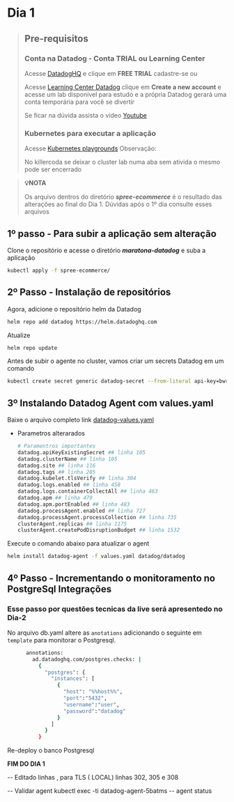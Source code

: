 # Dia 1

> ## Pre-requisitos
>
> ### Conta na Datadog - Conta TRIAL ou Learning Center
>
> Acesse [DatadogHQ](https://www.datadoghq.com/) e clique em **FREE TRIAL** cadastre-se ou
>
> Acesse [Learning Center Datadog](https://learn.datadoghq.com/users/sign_in) clique em **Create a new account** e acesse um lab disponível para estudo e a própria Datadog gerará uma conta temporária para você se divertir
>
> Se ficar na dúvida assista o video [Youtube](https://youtu.be/OO3lVsqf_44?si=C7Xiu8_2AODzhvyw)
>
> ### Kubernetes para executar a aplicação
>
> Acesse [Kubernetes playgrounds](https://killercoda.com/playgrounds/scenario/kubernetes)
> Observação:
>
> No killercoda se deixar o cluster lab numa aba sem ativida o mesmo pode ser encerrado
>

>**💡NOTA**
>
>Os arquivo dentros do diretório ***spree-ecommerce*** é o resultado das alterações ao final do Dia 1. Dúvidas após o 1º dia consulte esses arquivos


## 1º passo - Para subir a aplicação sem alteração

Clone o repositório e acesse o diretório ***maratona-datadog*** e suba a aplicação
```bash
kubectl apply -f spree-ecommerce/
```

## 2º Passo - Instalação de repositórios

Agora, adicione o repositório helm da Datadog

```bash
helm repo add datadog https://helm.datadoghq.com
```

Atualize

```bash
helm repo update
```

Antes de subir o agente no cluster, vamos criar um secrets Datadog em um comando

```bash
kubectl create secret generic datadog-secret --from-literal api-key=bwrw23sdfsderd92342423423
```

## 3º Instalando Datadog Agent com values.yaml

Baixe o arquivo completo link [datadog-values.yaml](https://github.com/DataDog/helm-charts/blob/main/charts/datadog/values.yaml)

* Parametros alterarados

    ```bash
    # Paramentros importantes
    datadog.apiKeyExistingSecret ## linha 105
    datadog.clusterName ## linha 105
    datadog.site ## linha 116
    datadog.tags ## linha 285
    datadog.kubelet.tlsVerify ## linha 304
    datadog.logs.enabled ## linha 458
    datadog.logs.containerCollectAll ## linha 463
    datadog.apm ## linha 479
    datadog.apm.portEnabled ## linha 483
    datadog.processAgent.enabled ## linha 727
    datadog.processAgent.processCollection ## linha 735
    clusterAgent.replicas ## linha 1175
    clusterAgent.createPodDisruptionBudget ## linha 1532
    ```

Execute o comando abaixo para atualizar o agent

```bash
helm install datadog-agent -f values.yaml datadog/datadog
```

## 4º Passo - Incrementando o monitoramento no PostgreSql Integrações

### Esse passo por questões tecnicas da live será apresentedo no Dia-2

No arquivo db.yaml altere as ```anotations``` adicionando o seguinte em ```template``` para monitorar o Postgresql.

```bash
      annotations:
        ad.datadoghq.com/postgres.checks: |
          {
            "postgres": {
              "instances": [
                {
                  "host": "%%host%%",
                  "port":"5432",
                  "username":"user",
                  "password":"datadog"
                }
              ]
            }
          }
```

Re-deploy o banco Postgresql

**FIM DO DIA 1**

-- Editado linhas , para TLS ( LOCAL)
linhas  302, 305 e 308


-- Validar agent
kubectl exec -ti datadog-agent-5batms -- agent status





